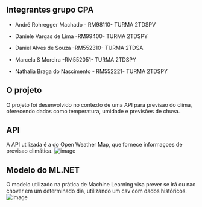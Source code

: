 ## Integrantes grupo CPA

- André Rohregger Machado - RM98110- TURMA 2TDSPV

- Daniele Vargas de Lima -RM99400- TURMA 2TDSPY

- Daniel Alves de Souza -RM552310- TURMA 2TDSA

- Marcela S Moreira -RM552051- TURMA 2TDSPY

- Nathalia Braga do Nascimento - RM552221- TURMA 2TDSPY

## O projeto

O projeto foi desenvolvido no contexto de uma API para previsao do clima, oferecendo dados como temperatura, umidade e previsões de chuva.

## API

A API utilizada é a do Open Weather Map, que fornece informaçoes de previsao climática.
![image](https://github.com/user-attachments/assets/a345eb72-b087-4854-9c78-232986118851)

## Modelo do ML.NET

O modelo utilizado na prática de Machine Learning visa prever se irá ou nao chover em um determinado dia, utilizando um csv com dados históricos.
![image](https://github.com/user-attachments/assets/19cb0bba-9642-4b0c-83f6-ad2dafc7179d)

